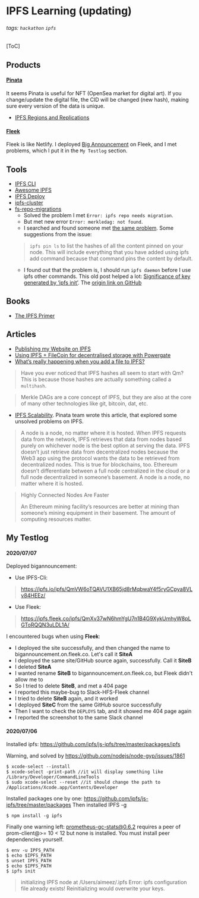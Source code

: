 # IPFS Learning (updating)

###### tags: `hackathon` `ipfs`

[ToC]

## Products

#### [Pinata](https://pinata.cloud/)

It seems Pinata is useful for NFT (OpenSea market for digital art). If you change/update the digital file, the CID will be changed (new hash), making sure every version of the data is unique.

- [IPFS Regions and Replications](https://medium.com/pinata/ipfs-regions-and-replications-a1e52d60dfdb)

#### [Fleek](https://app.fleek.co/)

Fleek is like Netlify. I deployed [Big Announcement](https://github.com/Aimeedeer/bigannouncement) on Fleek, and I met problems, which I put it in the `My Testlog` section.


## Tools
- [IPFS CLI](https://docs.ipfs.io/install/command-line-quick-start/#install-ipfs)
- [Awesome IPFS](https://awesome.ipfs.io/tools/)
- [IPFS Deploy](https://github.com/ipfs-shipyard/ipfs-deploy)
- [ipfs-cluster](https://github.com/ipfs/ipfs-cluster)
- [fs-repo-migrations](https://github.com/ipfs/fs-repo-migrations/blob/master/run.md)
    - Solved the problem I met 
    `Error: ipfs repo needs migration`. 
    - But met new error `Error: merkledag: not found`.
    - I searched and found someone met [the same problem](https://discuss.ipfs.io/t/error-merkledag-not-found/951). Some suggestions from the issue:
    > `ipfs pin ls` to list the hashes of all the content pinned on your node. This will include everything that you have added using ipfs add command because that command pins the content by default.
    - I found out that the problem is, I should run `ipfs daemon` before I use ipfs other commands. This old post helped a lot: [Significance of key generated by ‘ipfs init’](https://discuss.ipfs.io/t/significance-of-key-generated-by-ipfs-init/279). The [origin link on GitHub](https://github.com/ipfs-inactive/faq/issues/166#issuecomment-242868415)

## Books
- [The IPFS Primer](https://flyingzumwalt.gitbooks.io/decentralized-web-primer/SUMMARY.html) 


## Articles
- [Publishing my Website on IPFS](http://justinpoliachik.com/posts/2020-03_ipfs_website/)
- [Using IPFS + FileCoin for decentralised storage with Powergate](https://medium.com/@samikshan/using-ipfs-filecoin-for-decentralised-storage-with-powergate-71ffe42f8c09)
- [What’s really happening when you add a file to IPFS?](https://medium.com/textileio/whats-really-happening-when-you-add-a-file-to-ipfs-ae3b8b5e4b0f)
>Have you ever noticed that IPFS hashes all seem to start with Qm? This is because those hashes are actually something called a `multihash`. 

>Merkle DAGs are a core concept of IPFS, but they are also at the core of many other technologies like git, bitcoin, dat, etc.

- [IPFS Scalability](https://medium.com/pinata/ipfs-scalability-f0a6f8a7d42b). Pinata team wrote this article, that explored some unsolved problems on IPFS. 
> A node is a node, no matter where it is hosted. When IPFS requests data from the network, IPFS retrieves that data from nodes based purely on whichever node is the best option at serving the data. IPFS doesn’t just retrieve data from decentralized nodes because the Web3 app using the protocol wants the data to be retrieved from decentralized nodes. This is true for blockchains, too. Ethereum doesn’t differentiate between a full node centralized in the cloud or a full node decentralized in someone’s basement. A node is a node, no matter where it is hosted.

> Highly Connected Nodes Are Faster
> 
> An Ethereum mining facility’s resources are better at mining than someone’s mining equipment in their basement. The amount of computing resources matter. 

## My Testlog

#### 2020/07/07

Deployed bigannouncement:
- Use IPFS-Cli: 
>https://ipfs.io/ipfs/QmVW6oTQAVU1XB65jd8rMqbwaY4f5ryGCpya8VLv84HEEz/
- Use Fleek: 
>https://ipfs.fleek.co/ipfs/QmXv37wN6hmYgU7n1B4G9XykUmhyW8pLGToRQQN3uLDL1A/
 
I encountered bugs when using **Fleek**:
- I deployed the site successfully, and then changed the name to bigannouncement.on.fleek.co. Let's call it **SiteA**
- I deployed the same site/GitHub source again, successfully. Call it **SiteB**
- I deleted **SiteA**
- I wanted rename **SiteB** to bigannouncement.on.fleek.co, but Fleek didn't allow me to
- So I tried to delete **SiteB**, and met a 404 page
- I reported this maybe-bug to Slack-HFS-Fleek channel
- I tried to delete **SiteB** again, and it worked
- I deployed **SiteC** from the same GitHub source successfully
- Then I want to check the `DEPLOYS` tab, and it showed me 404 page again
- I reported the screenshot to the same Slack channel

  
#### 2020/07/06

Installed ipfs: https://github.com/ipfs/js-ipfs/tree/master/packages/ipfs

Warning, and solved by https://github.com/nodejs/node-gyp/issues/1861

```
$ xcode-select --install
$ xcode-select -print-path //it will display something like /Library/Developer/CommandLineTools
$ sudo xcode-select --reset //it should change the path to /Applications/Xcode.app/Contents/Developer
```

Installed packages one by one: https://github.com/ipfs/js-ipfs/tree/master/packages
Then installed IPFS -g

```
$ npm install -g ipfs
```
Finally one warning left:
prometheus-gc-stats@0.6.2 requires a peer of prom-client@>= 10 < 12 but none is installed. You must install peer dependencies yourself.

```
$ env -u IPFS_PATH
$ echo $IPFS_PATH
$ unset IPFS_PATH
$ echo $IPFS_PATH
$ ipfs init
```

> initializing IPFS node at /Users/aimeez/.ipfs
Error: ipfs configuration file already exists!
Reinitializing would overwrite your keys.








